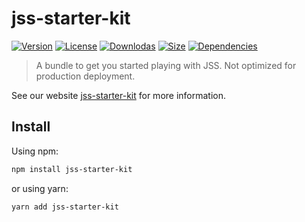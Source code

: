 # jss-starter-kit

[![Version](https://img.shields.io/npm/v/jss-starter-kit.svg?style=flat)](https://npmjs.org/package/jss-starter-kit)
[![License](https://img.shields.io/npm/l/jss-starter-kit.svg?style=flat)](https://github.com/cssinjs/jss/blob/master/LICENSE)
[![Downlodas](https://img.shields.io/npm/dm/jss-starter-kit.svg?style=flat)](https://npmjs.org/package/jss-starter-kit)
[![Size](https://img.shields.io/bundlephobia/minzip/jss-starter-kit.svg?style=flat)](https://npmjs.org/package/jss-starter-kit)
[![Dependencies](https://img.shields.io/david/cssinjs/jss.svg?path=packages%2Fjss-starter-kit&style=flat)](https://npmjs.org/package/jss-starter-kit)

> A bundle to get you started playing with JSS. Not optimized for production deployment.

See our website [jss-starter-kit](https://cssinjs.org/jss-starter-kit?v=v10.9.1) for more information.

## Install

Using npm:

```sh
npm install jss-starter-kit
```

or using yarn:

```sh
yarn add jss-starter-kit
```
